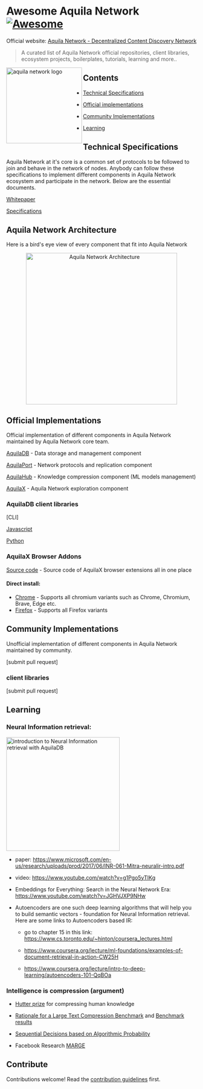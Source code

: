 # Awesome Aquila Network [![Awesome](https://awesome.re/badge.svg)](https://awesome.re)

Official website: [Aquila Network - Decentralized Content Discovery Network](https://aquila.network)

> A curated list of Aquila Network official repositories, client libraries, ecosystem projects, boilerplates, tutorials, learning and more..

<a href="url"><img src="https://user-images.githubusercontent.com/19545678/105740069-d0d33800-5f5e-11eb-8475-6baf406b3b5d.gif" alt="aquila network logo" align="left" height="200" width="200" ></a>


## Contents

- [Technical Specifications](#technical-specifications)

- [Official implementations](#official-implementations)

- [Community Implementations](#community-implementations)

- [Learning](#learning)

  

## Technical Specifications

Aquila Network at it's core is a common set of protocols to be followed to join and behave in the network of nodes. Anybody can follow these specifications to implement different components in Aquila Network ecosystem and participate in the network. Below are the essential documents.

[Whitepaper](https://github.com/Aquila-Network/whitepaper)

[Specifications](https://github.com/Aquila-Network/specs)

## Aquila Network Architecture

Here is a bird's eye view of every component that fit into Aquila Network
<div align="center">
  <img
    src="https://user-images.githubusercontent.com/19545678/133918441-d76d0894-7962-4f68-be17-d028cc2a6d3d.png"
    alt="Aquila Network Architecture"
    height="400"
  />
 <br/>
</div>

## Official Implementations

Official implementation of different components in Aquila Network maintained by Aquila Network core team.

[AquilaDB](https://github.com/Aquila-Network/AquilaDB) - Data storage and management component

[AquilaPort](https://github.com/Aquila-Network/AquilaPort) - Network protocols and replication component

[AquilaHub](https://github.com/Aquila-Network/AquilaHub) - Knowledge compression component (ML models management)

[AquilaX](https://github.com/Aquila-Network/AquilaX-CE) - Aquila Network exploration component

### AquilaDB client libraries

[CLI]

[Javascript](https://github.com/Aquila-Network/AquilaJS)

[Python](https://github.com/Aquila-Network/AquilaPy)

### AquilaX Browser Addons
[Source code](https://github.com/Aquila-Network/AquilaX-browser-extension) - Source code of AquilaX browser extensions all in one place
#### Direct install:
- [Chrome](https://chrome.google.com/webstore/detail/aquilax/albdahjdcmldbcpjmbnbcbckgndaibnk) - Supports all chromium variants such as Chrome, Chromium, Brave, Edge etc.
- [Firefox](https://addons.mozilla.org/en-US/firefox/addon/aquilax/) - Supports all Firefox variants



## Community Implementations

Unofficial implementation of different components in Aquila Network maintained by community.

[submit pull request]

### client libraries

[submit pull request]




## Learning

### Neural Information retrieval:

[<img alt="introduction to Neural Information retrieval with AquilaDB" src="http://img.youtube.com/vi/-VYpjpLXU5Q/0.jpg" width="300" />](http://www.youtube.com/watch?v=-VYpjpLXU5Q)

* paper: https://www.microsoft.com/en-us/research/uploads/prod/2017/06/INR-061-Mitra-neuralir-intro.pdf

* video: https://www.youtube.com/watch?v=g1Pgo5yTIKg

* Embeddings for Everything: Search in the Neural Network Era: https://www.youtube.com/watch?v=JGHVJXP9NHw
* Autoencoders are one such deep learning algorithms that will help you to build semantic vectors - foundation for Neural Information retrieval. Here are some links to Autoencoders based IR:
  * go to chapter 15 in this link: https://www.cs.toronto.edu/~hinton/coursera_lectures.html
  
  * https://www.coursera.org/lecture/ml-foundations/examples-of-document-retrieval-in-action-CW25H
  
  * https://www.coursera.org/lecture/intro-to-deep-learning/autoencoders-101-QqBOa
  
### Intelligence is compression (argument)

- [Hutter prize](http://prize.hutter1.net/) for compressing human knowledge

- [Rationale for a Large Text Compression Benchmark](http://mattmahoney.net/dc/rationale.html) and [Benchmark results](http://mattmahoney.net/dc/text.html)
- [Sequential Decisions based on Algorithmic Probability](http://www.hutter1.net/ai/uaibook.htm)
- Facebook Research [MARGE](https://arxiv.org/pdf/2006.15020.pdf)


## Contribute

Contributions welcome! Read the [contribution guidelines](contributing.md) first.
